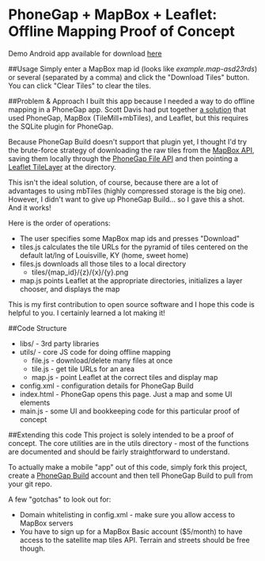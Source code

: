PhoneGap + MapBox + Leaflet: Offline Mapping Proof of Concept
===============
Demo Android app available for download [here](https://build.phonegap.com/apps/311874/share)

##Usage
Simply enter a MapBox map id (looks like *example.map-asd23rds*) or several
(separated by a comma) and click the "Download Tiles" button.  You can click
"Clear Tiles" to clear the tiles.

##Problem & Approach
I built this app because I needed a way to do offline mapping in a PhoneGap app.
Scott Davis had put together [a solution](http://geospatialscott.blogspot.com/2012/04/phonegap-leaflet-tilemill-offline.html)
that used PhoneGap, MapBox (TileMill+mbTiles), and Leaflet, but this requires the
SQLite plugin for PhoneGap.  

Because PhoneGap Build doesn't support that plugin yet, I thought I'd
try the brute-force strategy of downloading the raw tiles from the
[MapBox API](http://mapbox.com/developers/api/), saving them locally
through the [PhoneGap File API](http://docs.phonegap.com/en/2.3.0/cordova_file_file.md.html#File)
and then pointing a [Leaflet TileLayer](http://leafletjs.com/reference.html#tilelayer)
at the directory.

This isn't the ideal solution, of course, because there are a lot of advantages
to using mbTiles (highly compressed storage is the big one).  However, I
didn't want to give up PhoneGap Build... so I gave this a shot.  And it works!

Here is the order of operations:

 * The user specifies some MapBox map ids and presses "Download"
 * tiles.js calculates the tile URLs for the pyramid of tiles
 centered on the default lat/lng of Louisville, KY (home, sweet home)
 * files.js downloads all those tiles to a local directory
    * tiles/{map_id}/{z}/{x}/{y}.png
 * map.js points Leaflet at the appropriate directories, initializes a layer
    chooser, and displays the map
    
This is my first contribution to open source software and I hope this code is
helpful to you.  I certainly learned a lot making it!

##Code Structure
 * libs/ - 3rd party libraries
 * utils/ - core JS code for doing offline mapping
    * file.js - download/delete many files at once
    * tile.js - get tile URLs for an area
    * map.js - point Leaflet at the correct tiles and display map
 * config.xml - configuration details for PhoneGap Build
 * index.html - PhoneGap opens this page.  Just a map and some UI elements
 * main.js - some UI and bookkeeping code for this particular proof of concept
 

##Extending this code
This project is solely intended to be a proof of concept.  The core utilities
are in the utils directory - most of the functions are documented and should
be fairly straightforward to understand.

To actually make a mobile "app" out of this code, simply fork this project,
create a [PhoneGap Build](http://build.phonegap.com/) account and then
tell PhoneGap Build to pull from your git repo.  

A few "gotchas" to look out for:

 * Domain whitelisting in config.xml - make sure you allow access to MapBox servers
 * You have to sign up for a MapBox Basic account ($5/month) to have access to the
   satellite map tiles API.  Terrain and streets should be free though.
